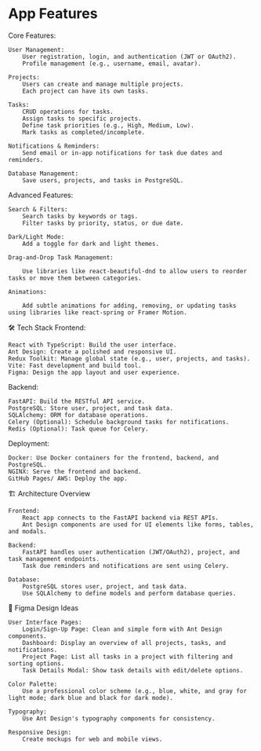# App Features

Core Features:

    User Management:
        User registration, login, and authentication (JWT or OAuth2).
        Profile management (e.g., username, email, avatar).

    Projects:
        Users can create and manage multiple projects.
        Each project can have its own tasks.

    Tasks:
        CRUD operations for tasks.
        Assign tasks to specific projects.
        Define task priorities (e.g., High, Medium, Low).
        Mark tasks as completed/incomplete.

    Notifications & Reminders:
        Send email or in-app notifications for task due dates and reminders.

    Database Management:
        Save users, projects, and tasks in PostgreSQL.

Advanced Features:

    Search & Filters:
        Search tasks by keywords or tags.
        Filter tasks by priority, status, or due date.

    Dark/Light Mode:
        Add a toggle for dark and light themes.

    Drag-and-Drop Task Management:

        Use libraries like react-beautiful-dnd to allow users to reorder tasks or move them between categories.

    Animations:

        Add subtle animations for adding, removing, or updating tasks using libraries like react-spring or Framer Motion.

🛠 Tech Stack
Frontend:

    React with TypeScript: Build the user interface.
    Ant Design: Create a polished and responsive UI.
    Redux Toolkit: Manage global state (e.g., user, projects, and tasks).
    Vite: Fast development and build tool.
    Figma: Design the app layout and user experience.

Backend:

    FastAPI: Build the RESTful API service.
    PostgreSQL: Store user, project, and task data.
    SQLAlchemy: ORM for database operations.
    Celery (Optional): Schedule background tasks for notifications.
    Redis (Optional): Task queue for Celery.

Deployment:

    Docker: Use Docker containers for the frontend, backend, and PostgreSQL.
    NGINX: Serve the frontend and backend.
    GitHub Pages/ AWS: Deploy the app.

🏗 Architecture Overview

    Frontend:
        React app connects to the FastAPI backend via REST APIs.
        Ant Design components are used for UI elements like forms, tables, and modals.

    Backend:
        FastAPI handles user authentication (JWT/OAuth2), project, and task management endpoints.
        Task due reminders and notifications are sent using Celery.

    Database:
        PostgreSQL stores user, project, and task data.
        Use SQLAlchemy to define models and perform database queries.

🎨 Figma Design Ideas

    User Interface Pages:
        Login/Sign-Up Page: Clean and simple form with Ant Design components.
        Dashboard: Display an overview of all projects, tasks, and notifications.
        Project Page: List all tasks in a project with filtering and sorting options.
        Task Details Modal: Show task details with edit/delete options.

    Color Palette:
        Use a professional color scheme (e.g., blue, white, and gray for light mode; dark blue and black for dark mode).

    Typography:
        Use Ant Design's typography components for consistency.

    Responsive Design:
        Create mockups for web and mobile views.
